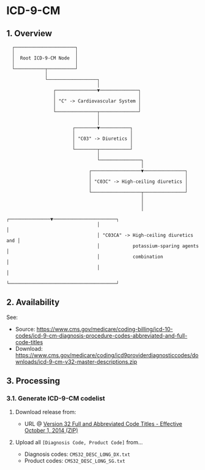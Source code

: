 # ICD-9-CM

## 1. Overview

```text
  ┌──────────────────────┐
  │                      │
  │  Root ICD-9-CM Node  │
  │                      │
  └───────────┬──────────┘
              │
              └──────────────────┐
                                 │
                 ┌───────────────▼──────────────┐
                 │                              │
                 │ "C" -> Cardiovascular System │
                 │                              │
                 └───────────────┬──────────────┘
                                 │
                                 │
                        ┌────────▼───────────┐
                        │                    │
                        │ "C03" -> Diuretics │
                        │                    │
                        └────────┬───────────┘
                                 │
                                 └───────────────┐
                                                 │
                              ┌──────────────────▼───────────────┐
                              │                                  │
                              │ "C03C" -> High-ceiling diuretics │
                              │                                  │
                              └──────────────────┬───────────────┘
                                                 │
                                                 │
                                                 │
                                 ┌───────────────▼───────────────────────┐
                                 │                                       │
                                 │ "C03CA" -> High-ceiling diuretics and │
                                 │            potassium-sparing agents   │
                                 │            combination                │
                                 │                                       │
                                 └───────────────────────────────────────┘
```

## 2. Availability

See:
- Source: https://www.cms.gov/medicare/coding-billing/icd-10-codes/icd-9-cm-diagnosis-procedure-codes-abbreviated-and-full-code-titles
- Download: https://www.cms.gov/medicare/coding/icd9providerdiagnosticcodes/downloads/icd-9-cm-v32-master-descriptions.zip

## 3. Processing

### 3.1. Generate ICD-9-CM codelist

1. Download release from:
    - URL @ [Version 32 Full and Abbreviated Code Titles - Effective October 1, 2014 (ZIP)](https://www.cms.gov/medicare/coding/icd9providerdiagnosticcodes/downloads/icd-9-cm-v32-master-descriptions.zip)

2. Upload all `[Diagnosis Code, Product Code]` from...
    - Diagnosis codes: `CMS32_DESC_LONG_DX.txt`
    - Product codes: `CMS32_DESC_LONG_SG.txt`
